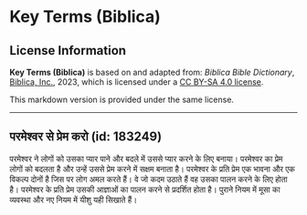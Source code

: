 # Key Terms (Biblica)

## License Information

**Key Terms (Biblica)** is based on and adapted from: _Biblica Bible Dictionary_, [Biblica, Inc.](https://www.biblica.com/), 2023, which is licensed under a [CC BY-SA 4.0 license](https://creativecommons.org/licenses/by-sa/4.0/legalcode.en).

This markdown version is provided under the same license.



--------------------------------

## परमेश्वर से प्रेम करो (id: 183249)

परमेश्वर ने लोगों को उसका प्यार पाने और बदले में उससे प्यार करने के लिए बनाया। परमेश्वर का प्रेम लोगों को बदलता है और उन्हें उससे प्रेम करने में सक्षम बनाता है। परमेश्वर के प्रति प्रेम एक भावना और एक विकल्प दोनों है जिस पर लोग अमल करते हैं। वे जो कदम उठाते हैं वह उसका पालन करने के लिए होता है। परमेश्वर के प्रति प्रेम उसकी आज्ञाओं का पालन करने से प्रदर्शित होता है। पुराने नियम में मूसा का व्यवस्था और नए नियम में यीशु यही सिखाते हैं।


